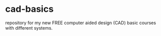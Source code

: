 # cad-basics
repository for my new FREE computer aided design (CAD) basic courses with different systems.
